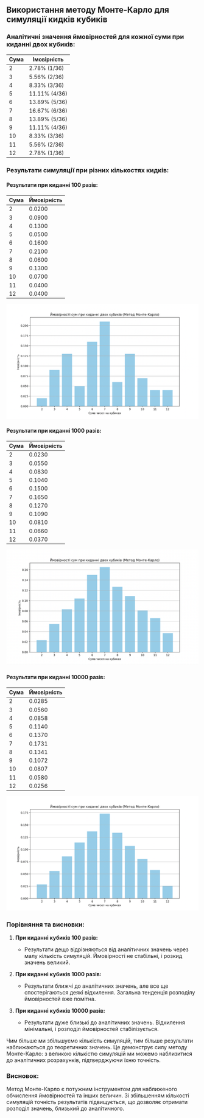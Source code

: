 ## Використання методу Монте-Карло для симуляції кидків кубиків

### Аналітичні значення ймовірностей для кожної суми при киданні двох кубиків:

| Сума | Імовірність  |
|------|--------------|
| 2    | 2.78% (1/36) |
| 3    | 5.56% (2/36) |
| 4    | 8.33% (3/36) |
| 5    | 11.11% (4/36)|
| 6    | 13.89% (5/36)|
| 7    | 16.67% (6/36)|
| 8    | 13.89% (5/36)|
| 9    | 11.11% (4/36)|
| 10   | 8.33% (3/36) |
| 11   | 5.56% (2/36) |
| 12   | 2.78% (1/36) |

### Результати симуляції при різних кількостях кидків:

#### Результати при киданні 100 разів:

| Сума | Ймовірність |
|------|-------------|
| 2    | 0.0200      |
| 3    | 0.0900      |
| 4    | 0.1300      |
| 5    | 0.0500      |
| 6    | 0.1600      |
| 7    | 0.2100      |
| 8    | 0.0600      |
| 9    | 0.1300      |
| 10   | 0.0700      |
| 11   | 0.0400      |
| 12   | 0.0400      |

![alt text](image.png)

#### Результати при киданні 1000 разів:

| Сума | Ймовірність |
|------|-------------|
| 2    | 0.0230      |
| 3    | 0.0550      |
| 4    | 0.0830      |
| 5    | 0.1040      |
| 6    | 0.1500      |
| 7    | 0.1650      |
| 8    | 0.1270      |
| 9    | 0.1090      |
| 10   | 0.0810      |
| 11   | 0.0660      |
| 12   | 0.0370      |

![alt text](image-1.png)

#### Результати при киданні 10000 разів:

| Сума | Ймовірність |
|------|-------------|
| 2    | 0.0285      |
| 3    | 0.0560      |
| 4    | 0.0858      |
| 5    | 0.1140      |
| 6    | 0.1370      |
| 7    | 0.1731      |
| 8    | 0.1341      |
| 9    | 0.1072      |
| 10   | 0.0807      |
| 11   | 0.0580      |
| 12   | 0.0256      |

![alt text](image-2.png)

### Порівняння та висновки:

1. **При киданні кубиків 100 разів:**
   - Результати дещо відрізняються від аналітичних значень через малу кількість симуляцій. Ймовірності не стабільні, і розкид значень великий.

2. **При киданні кубиків 1000 разів:**
   - Результати ближчі до аналітичних значень, але все ще спостерігаються деякі відхилення. Загальна тенденція розподілу ймовірностей вже помітна.

3. **При киданні кубиків 10000 разів:**
   - Результати дуже близькі до аналітичних значень. Відхилення мінімальні, і розподіл ймовірностей стабілізується.

Чим більше ми збільшуємо кількість симуляцій, тим більше результати наближаються до теоретичних значень. Це демонструє силу методу Монте-Карло: з великою кількістю симуляцій ми можемо наблизитися до аналітичних розрахунків, підтверджуючи їхню точність.

### Висновок:
Метод Монте-Карло є потужним інструментом для наближеного обчислення ймовірностей та інших величин. Зі збільшенням кількості симуляцій точність результатів підвищується, що дозволяє отримати розподіл значень, близький до аналітичного.
